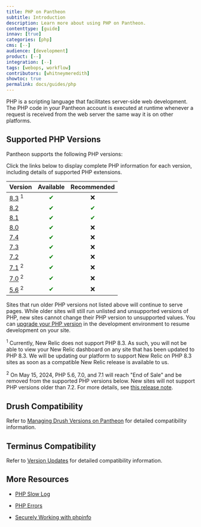 ```yaml
---
title: PHP on Pantheon
subtitle: Introduction
description: Learn more about using PHP on Pantheon.
contenttype: [guide]
innav: [true]
categories: [php]
cms: [--]
audience: [development]
product: [--]
integration: [--]
tags: [webops, workflow]
contributors: [whitneymeredith]
showtoc: true
permalink: docs/guides/php
---
```


PHP is a scripting language that facilitates server-side web development. The PHP code in your Pantheon account is executed at runtime whenever a request is received from the web server the same way it is on other platforms.

## Supported PHP Versions

Pantheon supports the following PHP versions:

Click the links below to display complete PHP information for each version, including details of supported PHP extensions.

| Version                                          | Available   | Recommended |
| ------------------------------------------------ | :---------: | :---------: |
| [8.3](https://v83-php-info.pantheonsite.io/) <sup>1</sup>   | <span style="color:green">✔</span>         | ❌           |
| [8.2](https://v82-php-info.pantheonsite.io/)   | <span style="color:green">✔</span>         | <span style="color:green">✔</span>           |
| [8.1](https://v81-php-info.pantheonsite.io/)   | <span style="color:green">✔</span>         | <span style="color:green">✔</span>           |
| [8.0](https://v80-php-info.pantheonsite.io/) | <span style="color:green">✔</span>         | ❌          |
| [7.4](https://v74-php-info.pantheonsite.io/)     | <span style="color:green">✔</span>         | ❌          |
| [7.3](https://v73-php-info.pantheonsite.io/)     | <span style="color:green">✔</span>         | ❌           |
| [7.2](https://v72-php-info.pantheonsite.io/)     | <span style="color:green">✔</span>         | ❌           |
| [7.1](https://v71-php-info.pantheonsite.io/) <sup>2</sup>   | <span style="color:green">✔</span>          | ❌           |
| [7.0](https://v70-php-info.pantheonsite.io/) <sup>2</sup>   | <span style="color:green">✔</span>         | ❌           |
| [5.6](https://v56-php-info.pantheonsite.io/) <sup>2</sup>   | <span style="color:green">✔</span>         | ❌           |

Sites that run older PHP versions not listed above will continue to serve pages. While older sites will still run unlisted and unsupported versions of PHP, new sites cannot change their PHP version to unsupported values. You can [upgrade your PHP version](/guides/php/php-versions) in the development environment to resume development on your site.

<sup>1</sup> Currently, New Relic does not support PHP 8.3. As such, you will not be able to view your New Relic dashboard on any site that has been updated to PHP 8.3. We will be updating our platform to support New Relic on PHP 8.3 sites as soon as a compatible New Relic release is available to us.

<sup>2</sup> On May 15, 2024, PHP 5.6, 7.0, and 7.1 will reach "End of Sale" and be removed from the supported PHP versions below. New sites will not support PHP versions older than 7.2. For more details, see [this release note](/release-notes/2024/03/PHP-7-1-EOS).

## Drush Compatibility

Refer to [Managing Drush Versions on Pantheon](/guides/drush/drush-versions) for detailed compatibility information.

## Terminus Compatibility

Refer to [Version Updates](/terminus/updates#php-version-compatibility-matrix) for detailed compatibility information.

## More Resources

- [PHP Slow Log](/guides/php/php-slow-log)

- [PHP Errors](/guides/php/php-errors)

- [Securely Working with phpinfo](/guides/secure-development/phpinfo)
